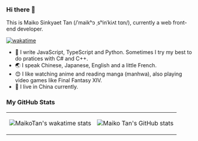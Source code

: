 ### Hi there :clap:

This is Maiko Sinkyaet Tan (/ˈmaikʰɔ ˌsʰinˈkiʌt tɑn/), currently a web front-end developer.

[![wakatime](https://wakatime.com/badge/user/f237be06-5587-4b4a-804b-71c871e63b6b.svg)](https://wakatime.com/@f237be06-5587-4b4a-804b-71c871e63b6b)

- 💪 I write JavaScript, TypeScript and Python. Sometimes I try my best to do pratices with C# and C++.
- 🌏 I speak Chinese, Japanese, English and a little French.
- 😊 I like watching anime and reading manga (manhwa), also playing video games like Final Fantasy XIV.
- 🏡 I live in China currently.


### My GitHub Stats

<table>
<tbody>
<tr><td>

![MaikoTan's wakatime stats](https://github-readme-stats.vercel.app/api/wakatime?username=MaikoTan&langs_count=10&layout=compact&theme=dark)

</td>
<td>

![Maiko Tan's GitHub stats](https://github-readme-stats.vercel.app/api?username=MaikoTan&show_icons=true&count_private=true&theme=dark)

</td></tr>
</tbody>
</table>
